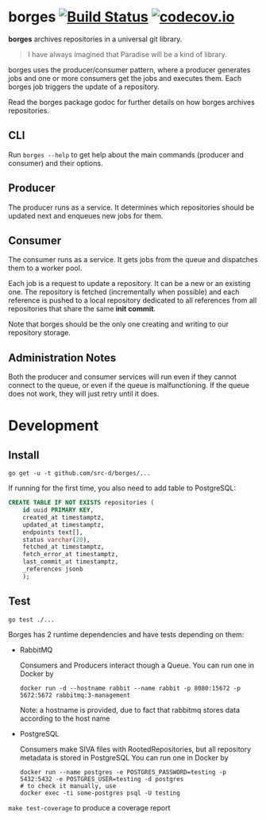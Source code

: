 
borges [![Build Status](https://travis-ci.org/src-d/borges.svg?branch=master)](https://travis-ci.org/src-d/borges) [![codecov.io](https://codecov.io/gh/src-d/borges/branch/master/graph/badge.svg?token=ETL49e3u1L)](https://codecov.io/gh/src-d/borges)
======

**borges** archives repositories in a universal git library.

> I have always imagined that Paradise will be a kind of library.

borges uses the producer/consumer pattern, where a producer generates jobs and
one or more consumers get the jobs and executes them. Each borges job triggers
the update of a repository.

Read the borges package godoc for further details on how borges archives
repositories.

## CLI

Run `borges --help` to get help about the main commands (producer and consumer)
and their options.

## Producer

The producer runs as a service. It determines which repositories should be
updated next and enqueues new jobs for them.

## Consumer

The consumer runs as a service. It gets jobs from the queue and dispatches them
to a worker pool.

Each job is a request to update a repository. It can be a new or an existing
one. The repository is fetched (incrementally when possible) and each reference
is pushed to a local repository dedicated to all references from all repositories
that share the same **init commit**.

Note that borges should be the only one creating and writing to our repository
storage.

## Administration Notes

Both the producer and consumer services will run even if they cannot connect to
the queue, or even if the queue is malfunctioning. If the queue does not work,
they will just retry until it does.

# Development

## Install
`go get -u -t github.com/src-d/borges/...`

If running for the first time, you also need to add table to PostgreSQL:

```sql
CREATE TABLE IF NOT EXISTS repositories (
    id uuid PRIMARY KEY,
    created_at timestamptz,
    updated_at timestamptz,
    endpoints text[],
    status varchar(20),
    fetched_at timestamptz,
    fetch_error_at timestamptz,
    last_commit_at timestamptz,
    _references jsonb
    );
```

## Test

`go test ./...`

Borges has 2 runtime dependencies and have tests depending on them:
  - RabbitMQ

    Consumers and Producers interact though a Queue. You can run one in Docker by
    ```
    docker run -d --hostname rabbit --name rabbit -p 8080:15672 -p 5672:5672 rabbitmq:3-management
    ```
    Note: a hostname is provided, due to fact that rabbitmq stores data according to the host name


  - PostgreSQL

    Consumers make SIVA files with RootedRepositories, but all repository metadata is stored in PostgreSQL
    You can run one in Docker by
    ```
    docker run --name postgres -e POSTGRES_PASSWORD=testing -p 5432:5432 -e POSTGRES_USER=testing -d postgres
    # to check it manually, use
    docker exec -ti some-postgres psql -U testing
    ```

`make test-coverage` to produce a coverage report
